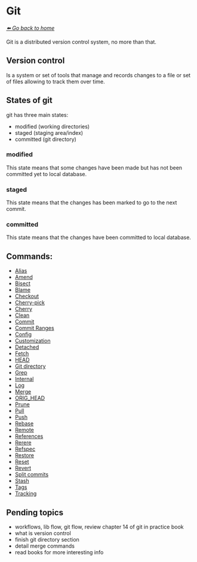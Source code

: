 # Git

*[:arrow_left: Go back to home](../README.md)*

Git is a distributed version control system, no more than that.

## Version control

Is a system or set of tools that manage and records changes to a file or set of files allowing to track them over time.

## States of git
git has three main states:
- modified (working directories)
- staged (staging area/index)
- committed (git directory)

### modified
This state means that some changes have been made but has not been committed yet to local database.

### staged
This state means that the changes has been marked to go to the next commit.

### committed
This state means that the changes have been committed to local database.

## Commands:

- [Alias](./ALIAS.md)
- [Amend](./AMEND.md)
- [Bisect](./BISECT.md)
- [Blame](./BLAME.md)
- [Checkout](./CHECKOUT.md)
- [Cherry-pick](./CHERRY_PICK.md)
- [Cherry](./CHERRY.md)
- [Clean](./CLEAN.md)
- [Commit](./COMMIT.md)
- [Commit Ranges](./COMMIT_RANGES.md)
- [Config](./CONFIG.md)
- [Customization](./CUSTOMIZATION.md)
- [Detached](./DETACH.md)
- [Fetch](./FETCH.md)
- [HEAD](./HEAD.md)
- [Git directory](./GIT_DIRECTORY.md)
- [Grep](./GREP.md)
- [Internal](./INTERNAL.md)
- [Log](./LOG.md)
- [Merge](./MERGE.md)
- [ORIG_HEAD](./ORIG_HEAD.md)
- [Prune](./PRUNE.md)
- [Pull](./PULL.md)
- [Push](./PUSH.md)
- [Rebase](./REBASE.md)
- [Remote](./REMOTE.md)
- [References](./REFERENCES.md)
- [Rerere](./RERERE.md)
- [Refspec](./REFSPEC.md)
- [Restore](./RESTORE.md)
- [Reset](./RESET.md)
- [Revert](./REVERT.md)
- [Split commits](./SPLIT_COMMIT.md)
- [Stash](./STASH.md)
- [Tags](./TAGS.md)
- [Tracking](./TRACKING.md)

## Pending topics
- workflows, lib flow, git flow, review chapter 14 of git in practice book
- what is version control
- finish git directory section
- detail merge commands
- read books for more interesting info